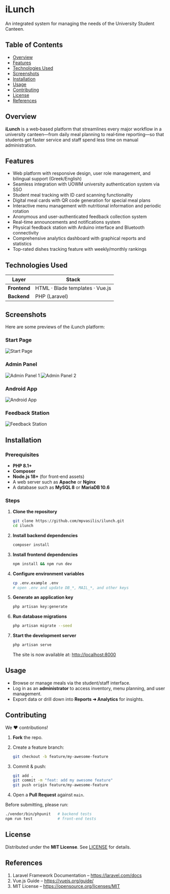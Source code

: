# iLunch

An integrated system for managing the needs of the University Student Canteen.

## Table of Contents
- [Overview](#overview)
- [Features](#features)
- [Technologies Used](#technologies-used)
- [Screenshots](#screenshots)
- [Installation](#installation)
- [Usage](#usage)
- [Contributing](#contributing)
- [License](#license)
- [References](#references)

## Overview
**iLunch** is a web‑based platform that streamlines every major workflow in a university canteen—from daily meal planning to real‑time reporting—so that students get faster service and staff spend less time on manual administration.

## Features
- Web platform with responsive design, user role management, and bilingual support (Greek/English)
- Seamless integration with UOWM university authentication system via SSO
- Student meal tracking with ID card scanning functionality
- Digital meal cards with QR code generation for special meal plans
- Interactive menu management with nutritional information and periodic rotation
- Anonymous and user-authenticated feedback collection system
- Real-time announcements and notifications system
- Physical feedback station with Arduino interface and Bluetooth connectivity
- Comprehensive analytics dashboard with graphical reports and statistics
- Top-rated dishes tracking feature with weekly/monthly rankings

## Technologies Used
| Layer | Stack |
|-------|-------|
| **Frontend** | HTML · Blade templates · Vue.js |
| **Backend**  | PHP (Laravel) |

## Screenshots
Here are some previews of the iLunch platform:

### Start Page
![Start Page](https://i.imgur.com/5Aj8Bk7.png)

### Admin Panel
![Admin Panel 1](https://i.imgur.com/vvAfvKc.png)
![Admin Panel 2](https://i.imgur.com/4GfARMj.png)

### Android App
![Android App](https://i.imgur.com/a4EYt1F.png)

### Feedback Station
![Feedback Station](https://i.imgur.com/1kRn0ln.png)


## Installation

### Prerequisites
- **PHP 8.1+**
- **Composer**
- **Node.js 18+** (for front‑end assets)
- A web server such as **Apache** or **Nginx**
- A database such as **MySQL 8** or **MariaDB 10.6**

### Steps

1. **Clone the repository**

   ```bash
   git clone https://github.com/mpvasilis/ilunch.git
   cd ilunch
   ```

2. **Install backend dependencies**

   ```bash
   composer install
   ```

3. **Install frontend dependencies**

   ```bash
   npm install && npm run dev
   ```

4. **Configure environment variables**

   ```bash
   cp .env.example .env
   # open .env and update DB_*, MAIL_*, and other keys
   ```

5. **Generate an application key**

   ```bash
   php artisan key:generate
   ```

6. **Run database migrations**

   ```bash
   php artisan migrate --seed
   ```

7. **Start the development server**

   ```bash
   php artisan serve
   ```

   The site is now available at: <http://localhost:8000>

## Usage
- Browse or manage meals via the student/staff interface.  
- Log in as an **administrator** to access inventory, menu planning, and user management.  
- Export data or drill down into **Reports ➜ Analytics** for insights.

## Contributing
We :heart: contributions!  

1. **Fork** the repo.  
2. Create a feature branch:

   ```bash
   git checkout -b feature/my-awesome-feature
   ```

3. Commit & push:

   ```bash
   git add .
   git commit -m "feat: add my awesome feature"
   git push origin feature/my-awesome-feature
   ```

4. Open a **Pull Request** against `main`.

Before submitting, please run:

```bash
./vendor/bin/phpunit   # backend tests
npm run test           # front‑end tests
```

## License
Distributed under the **MIT License**. See [LICENSE](LICENSE) for details.

## References
1. Laravel Framework Documentation – <https://laravel.com/docs>  
2. Vue.js Guide – <https://vuejs.org/guide/>  
3. MIT License – <https://opensource.org/licenses/MIT>
